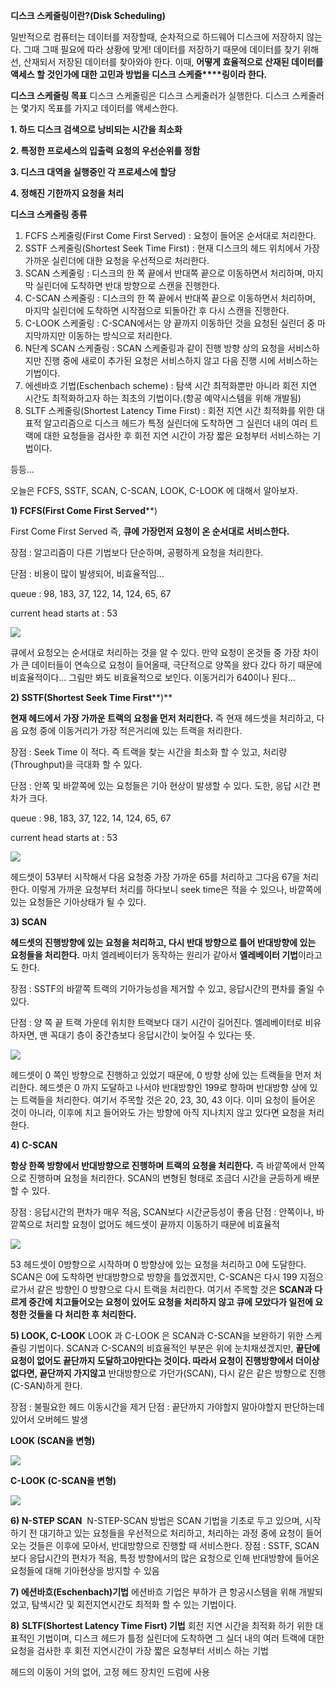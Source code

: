**디스크 스케줄링이란?(Disk Scheduling)**

일반적으로 컴퓨터는 데이터를 저장할때, 순차적으로 하드웨어 디스크에 저장하지 않는다. 그때 그때 필요에 따라 상황에 맞게! 데이터를 저장하기 때문에 데이터를 찾기 위해선, 산재되서 저장된 데이터를 찾아와야 한다. 이때, **어떻게 효율적으로 산재된 데이터를 액세스 할 것인가에 대한 고민과 방법을 디스크 스케줄****링이라 한다.** 

**디스크 스케줄링 목표**
디스크 스케줄링은 디스크 스케줄러가 실행한다. 디스크 스케줄러는 몇가지 목표를 가지고 데이터를 액세스한다.

**1. 하드 디스크 검색으로 낭비되는 시간을 최소화** 

**2. 특정한 프로세스의 입출력 요청의 우선순위를 정함**

**3. 디스크 대역을 실행중인 각 프로세스에 할당**

**4. 정해진 기한까지 요청을 처리**

  

**디스크 스케줄링 종류**


1.  FCFS 스케줄링(First Come First Served) : 요청이 들어온 순서대로 처리한다.
2.  SSTF 스케줄링(Shortest Seek Time First) : 현재 디스크의 헤드 위치에서 가장 가까운 실린더에 대한 요청을 우선적으로 처리한다.
3.  SCAN 스케줄링 : 디스크의 한 쪽 끝에서 반대쪽 끝으로 이동하면서 처리하며, 마지막 실린더에 도착하면 반대 방향으로 스캔을 진행한다.
4.  C-SCAN 스케줄링 : 디스크의 한 쪽 끝에서 반대쪽 끝으로 이동하면서 처리하며, 마지막 실린더에 도착하면 시작점으로 되돌아간 후 다시 스캔을 진행한다.
5.  C-LOOK 스케줄링 : C-SCAN에서는 양 끝까지 이동하던 것을 요청된 실린더 중 마지막까지만 이동하는 방식으로 처리한다.
6.  N단계 SCAN 스케줄링 : SCAN 스케줄링과 같이 진행 방향 상의 요청을 서비스하지만 진행 중에 새로이 추가된 요청은 서비스하지 않고 다음 진행 시에 서비스하는 기법이다.
7.  에센바흐 기법(Eschenbach scheme) : 탐색 시간 최적화뿐만 아니라 회전 지연 시간도 최적화하고자 하는 최초의 기법이다.(항공 예약시스템을 위해 개발됨)
8.  SLTF 스케줄링(Shortest Latency Time First) : 회전 지연 시간 최적화를 위한 대표적 알고리즘으로 디스크 헤드가 특정 실린더에 도착하면 그 실린더 내의 여러 트랙에 대한 요청들을 검사한 후 회전 지연 시간이 가장 짧은 요청부터 서비스하는 기법이다.

  

등등...


오늘은 FCFS, SSTF, SCAN, C-SCAN, LOOK, C-LOOK 에 대해서 알아보자.

**1) FCFS(First Come First Served****)

  

First Come First Served 즉, **큐에 가장먼저 요청이 온 순서대로 서비스한다.**

장점 : 알고리즘이 다른 기법보다 단순하며, 공평하게 요청을 처리한다.

단점 : 비용이 많이 발생되어, 비효율적임...

  

queue : 98, 183, 37, 122, 14, 124, 65, 67

current head starts at : 53

  

  

![](https://t1.daumcdn.net/cfile/tistory/99AB873C5BDF03AF03)

  

큐에서 요청오는 순서대로 처리하는 것을 알 수 있다. 만약 요청이 온것들 중 가장 차이가 큰 데이터들이 연속으로 요청이 들어올때, 극단적으로 양쪽을 왔다 갔다 하기 때문에 비효율적이다... 그림만 봐도 비효율적으로 보인다. 이동거리가 640이나 된다...

  

  

**2) SSTF(Shortest Seek Time First****)**

  

**현재 헤드에서 가장 가까운 트랙의 요청을 먼저 처리한다.** 즉 현재 헤드셋을 처리하고, 다음 요청 중에 이동거리가 가장 적은거리에 있는 트랙을 처리한다.

  

장점 : Seek Time 이 적다. 즉 트랙을 찾는 시간을 최소화 할 수 있고, 처리량(Throughput)을 극대화 할 수 있다.

단점 : 안쪽 및 바깥쪽에 있는 요청들은 기아 현상이 발생할 수 있다. 도한, 응답 시간 편차가 크다.

  

queue : 98, 183, 37, 122, 14, 124, 65, 67

current head starts at : 53

  

  

![](https://t1.daumcdn.net/cfile/tistory/99F8B13C5BDF03AF0B)

  

헤드셋이 53부터 시작해서 다음 요청중 가장 가까운 65를 처리하고 그다음 67을 처리한다. 이렇게 가까운 요청부터 처리를 하다보니 seek time은 적을 수 있으나, 바깥쪽에 있는 요청들은 기아상태가 될 수 있다.

  

  

**3) SCAN**

  

**헤드셋의 진행방향에 있는 요청을 처리하고, 다시 반대 방향으로 틀어 반대방향에 있는 요청들을 처리한다.** 마치 엘레베이터가 동작하는 원리가 같아서 **엘레베이터 기법**이라고도 한다. 

  

장점 : SSTF의 바깥쪽 트랙의 기아가능성을 제거할 수 있고, 응답시간의 편차를 줄일 수 있다.

단점 : 양 쪽 끝 트랙 가운데 위치한 트랙보다 대기 시간이 길어진다. 엘레베이터로 비유하자면, 맨 꼭대기 층이 중간층보다 응답시간이 늦어질 수 있다는 뜻.

  

  

![](https://t1.daumcdn.net/cfile/tistory/997ABB3C5BDF03B026)

  

  

헤드셋이 0 쪽인 방향으로 진행하고 있었기 때문에, 0 방향 상에 있는 트랙들을 먼저 처리한다. 헤드셋은 0 까지 도달하고 나서야 반대방향인 199로 향하며 반대방향 상에 있는 트랙들을 처리한다. 여기서 주목할 것은 20, 23, 30, 43 이다. 이미 요청이 들어온 것이 아니라, 이후에 치고 들어와도 가는 방향에 아직 지나치지 않고 있다면 요청을 처리한다. 

  

  

**4) C-SCAN**

  

**항상 한쪽 방향에서 반대방향으로 진행하며 트랙의 요청을 처리한다.** 즉 바깥쪽에서 안쪽으로 진행하며 요청을 처리한다. SCAN의 변형된 형태로 조금더 시간을 균등하게 배분할 수 있다.

장점 : 응답시간의 편차가 매우 적음, SCAN보다 시간균등성이 좋음
단점 : 안쪽이나, 바깥쪽으로 처리할 요청이 없어도 헤드셋이 끝까지 이동하기 때문에 비효율적

![](https://t1.daumcdn.net/cfile/tistory/99C6553C5BDF03AF30)

  

53 헤드셋이 0방향으로 시작하며 0 방향상에 있는 요청을 처리하고 0에 도달한다. SCAN은 0에 도착하면 반대방향으로 방향을 틀었겠지만, C-SCAN은 다시 199 지점으로가서 같은 방향인 0 방향으로 다시 트랙을 처리한다. 여기서 주목할 것은 **SCAN과 다르게 중간에 치고들어오는 요청이 있어도 요청을 처리하지 않고 큐에 모았다가 일전에 요청한 것들을 다 처리한 후 처리한다.**

  

  

**5) LOOK, C-LOOK**
LOOK 과 C-LOOK 은 SCAN과 C-SCAN을 보완하기 위한 스케쥴링 기법이다. SCAN과 C-SCAN의 비효율적인 부분은 위에 눈치채셨겠지만, **끝단에 요청이 없어도 끝단까지 도달하고야만다는 것이다. 따라서 요청이 진행방향에서 더이상 없다면, 끝단까지 가지않고** 반대방향으로 가던가(SCAN), 다시 같은 같은 방향으로 진행(C-SAN)하게 한다.

  
장점 : 불필요한 헤드 이동시간을 제거
단점 : 끝단까지 가야할지 말아야할지 판단하는데 있어서 오버헤드 발생

**LOOK (SCAN을 변형)**

  

![](https://t1.daumcdn.net/cfile/tistory/993BC6455BDF09B605)

  

**C-LOOK (C-SCAN을 변형)**

  

![](https://t1.daumcdn.net/cfile/tistory/9992D4455BDF09B60D)

  
**6) N-STEP SCAN** 
N-STEP-SCAN 방법은 SCAN 기법을 기초로 두고 있으며, 시작하기 전 대기하고 있는 요청들을 우선적으로 처리하고, 처리하는 과정 중에 요청이 들어오는 것들은 이후에 모아서, 반대방향으로 진행할 때 서비스한다.
장점 : SSTF, SCAN 보다 응답시간의 편차가 적음, 특정 방향에서의 많은 요청으로 인해 반대방향에 들어온 요청들에 대해 기아현상을 방지할 수 있음

  
**7) 에션바흐(Eschenbach)기법**
에션바흐 기업은 부하가 큰 항공시스템을 위해 개발되었고, 탐색시간 및 회전지연시간도 최적화 할 수 있는 기법이다. 


**8)** **SLTF(Shortest Latency Time Fisrt) 기법**
회전 지연 시간을 최적화 하기 위한 대표적인 기법이며, 디스크 헤드가 틀정 실린더에 도착하면 그 실더 내의 여러 트랙에 대한 요청을 검사한 후 회전 지연시간이 가장 짧은 요청부터 서비스 하는 기법

헤드의 이동이 거의 없어, 고정 헤드 장치인 드럼에 사용